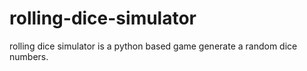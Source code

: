 # rolling-dice-simulator
rolling dice simulator is a python based game generate a random dice numbers.
